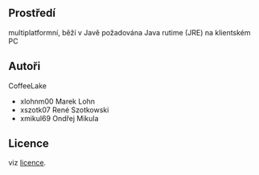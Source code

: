 Prostředí
---------

multiplatformní, běží v Javě
požadována Java rutime (JRE) na klientském PC

Autoři
------

CoffeeLake
- xlohnm00 Marek Lohn
- xszotk07 René Szotkowski
- xmikul69 Ondřej Mikula

Licence
-------

viz [licence](LICENCE.shtml).
